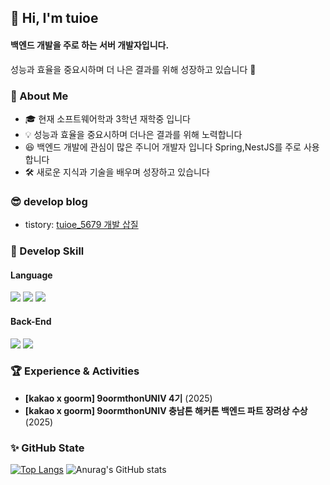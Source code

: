 ## 👋 Hi, I'm tuioe
#### 백엔드 개발을 주로 하는 서버 개발자입니다.  
성능과 효율을 중요시하며 더 나은 결과를 위해 성장하고 있습니다 🚀  

### 👀 About Me
- 🎓 현재 소프트웨어학과 3학년 재학중 입니다 <br>
- 💡 성능과 효율을 중요시하며 더나은 결과를 위해 노력합니다 <br>
- 😆 백엔드 개발에 관심이 많은 주니어 개발자 입니다 Spring,NestJS를 주로 사용합니다 <br>
- 🛠️ 새로운 지식과 기술을 배우며 성장하고 있습니다

### 😎 develop blog
- tistory: <a href="https://white63ser.tistory.com/">tuioe_5679 개발 삽질 <a/>

### 🎨 Develop Skill

#### Language
<img src="https://img.shields.io/badge/Java-2F7293?style=flat-square&logo=OpenJDK&logoColor=white"/> <img src="https://img.shields.io/badge/JavaScript-yellow?style=flat-square&logo=JavaScript&logoColor=white"/> 
<img src="https://img.shields.io/badge/Python-3776AB?style=flat-square&logo=Python&logoColor=white"/>

#### Back-End 
<img src="https://img.shields.io/badge/SpringBoot-6DB33F?style=flat-square&logo=Spring&logoColor=white"/> <img src="https://img.shields.io/badge/Node.js-339933?style=flat-square&logo=Node.js&logoColor=white"/>

### 🏆 Experience & Activities
- **[kakao x goorm] 9oormthonUNIV 4기** (2025)
- **[kakao x goorm] 9oormthonUNIV 충남톤 해커톤 백엔드 파트 장려상 수상** (2025)

### ✨ GitHub State
[![Top Langs](https://github-readme-stats.vercel.app/api/top-langs/?username=tuioe5679&layout=compact&theme=onedark)](https://github.com/tuioe5679/github-readme-stats)
![Anurag's GitHub stats](https://github-readme-stats.vercel.app/api?username=tuioe5679&show_icons=true&theme=onedark&card_width=416&line_height=20)
